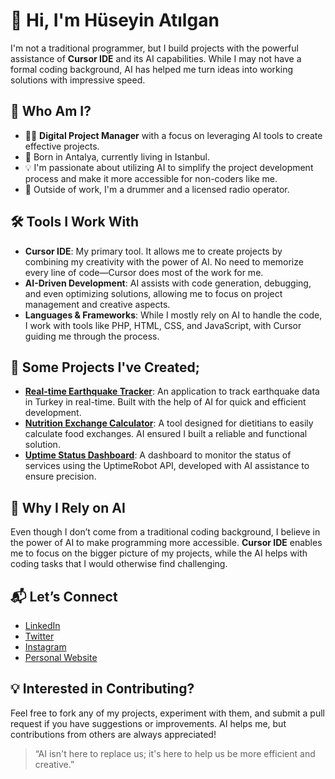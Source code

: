 # 👋 Hi, I'm Hüseyin Atılgan

I'm not a traditional programmer, but I build projects with the powerful assistance of **Cursor IDE** and its AI capabilities. While I may not have a formal coding background, AI has helped me turn ideas into working solutions with impressive speed.

## 🚀 Who Am I?
- 🧑‍💻 **Digital Project Manager** with a focus on leveraging AI tools to create effective projects.
- 📍 Born in Antalya, currently living in Istanbul.
- 💡 I'm passionate about utilizing AI to simplify the project development process and make it more accessible for non-coders like me.
- 🥁 Outside of work, I'm a drummer and a licensed radio operator.

## 🛠️ Tools I Work With
- **Cursor IDE**: My primary tool. It allows me to create projects by combining my creativity with the power of AI. No need to memorize every line of code—Cursor does most of the work for me.
- **AI-Driven Development**: AI assists with code generation, debugging, and even optimizing solutions, allowing me to focus on project management and creative aspects.
- **Languages & Frameworks**: While I mostly rely on AI to handle the code, I work with tools like PHP, HTML, CSS, and JavaScript, with Cursor guiding me through the process.

## 🌟 Some Projects I've Created;
- [**Real-time Earthquake Tracker**](https://github.com/huseyinatilgan/turkiye-deprem-takip): An application to track earthquake data in Turkey in real-time. Built with the help of AI for quick and efficient development.
- [**Nutrition Exchange Calculator**](https://github.com/huseyinatilgan/nutrition-exchange-calculator): A tool designed for dietitians to easily calculate food exchanges. AI ensured I built a reliable and functional solution.
- [**Uptime Status Dashboard**](https://github.com/huseyinatilgan/uptime-status): A dashboard to monitor the status of services using the UptimeRobot API, developed with AI assistance to ensure precision.

## 🤖 Why I Rely on AI
Even though I don’t come from a traditional coding background, I believe in the power of AI to make programming more accessible. **Cursor IDE** enables me to focus on the bigger picture of my projects, while the AI helps with coding tasks that I would otherwise find challenging. 

## 📬 Let’s Connect
- [LinkedIn](https://www.linkedin.com/in/huseyin-atilgan/)
- [Twitter](https://twitter.com/hsynatilgan)
- [Instagram](https://www.instagram.com/hsynatlgn/)
- [Personal Website](https://www.huseyinatilgan.com)

## 💡 Interested in Contributing?
Feel free to fork any of my projects, experiment with them, and submit a pull request if you have suggestions or improvements. AI helps me, but contributions from others are always appreciated!

> “AI isn't here to replace us; it's here to help us be more efficient and creative.” 
